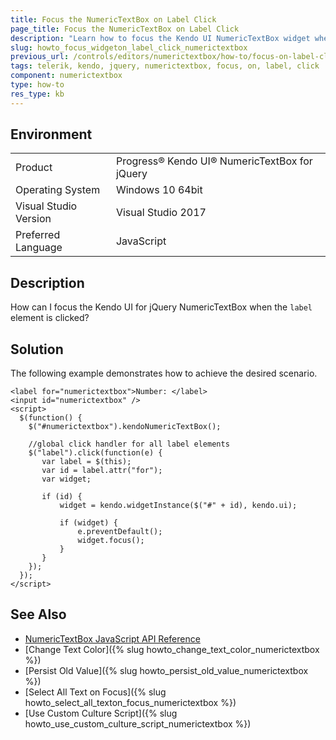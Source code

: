 ```yaml
---
title: Focus the NumericTextBox on Label Click
page_title: Focus the NumericTextBox on Label Click
description: "Learn how to focus the Kendo UI NumericTextBox widget when the label element is clicked."
slug: howto_focus_widgeton_label_click_numerictextbox
previous_url: /controls/editors/numerictextbox/how-to/focus-on-label-click
tags: telerik, kendo, jquery, numerictextbox, focus, on, label, click
component: numerictextbox
type: how-to
res_type: kb
---
```


## Environment

<table>
 <tr>
  <td>Product</td>
  <td>Progress® Kendo UI® NumericTextBox for jQuery</td>
 </tr>
 <tr>
  <td>Operating System</td>
  <td>Windows 10 64bit</td>
 </tr>
 <tr>
  <td>Visual Studio Version</td>
  <td>Visual Studio 2017</td>
 </tr>
 <tr>
  <td>Preferred Language</td>
  <td>JavaScript</td>
 </tr>
</table>

## Description

How can I focus the Kendo UI for jQuery NumericTextBox when the `label` element is clicked?

## Solution

The following example demonstrates how to achieve the desired scenario.



```dojo
<label for="numerictextbox">Number: </label>
<input id="numerictextbox" />
<script>
  $(function() {
    $("#numerictextbox").kendoNumericTextBox();

    //global click handler for all label elements
    $("label").click(function(e) {
       var label = $(this);
       var id = label.attr("for");
       var widget;

       if (id) {
           widget = kendo.widgetInstance($("#" + id), kendo.ui);

           if (widget) {
               e.preventDefault();
               widget.focus();
           }
       }
    });
  });
</script>
```

## See Also

* [NumericTextBox JavaScript API Reference](/api/javascript/ui/numerictextbox)
* [Change Text Color]({% slug howto_change_text_color_numerictextbox %})
* [Persist Old Value]({% slug howto_persist_old_value_numerictextbox %})
* [Select All Text on Focus]({% slug howto_select_all_texton_focus_numerictextbox %})
* [Use Custom Culture Script]({% slug howto_use_custom_culture_script_numerictextbox %})
